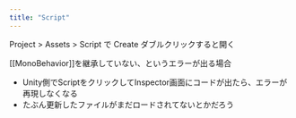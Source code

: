 ```yaml
---
title: "Script"
---
```


Project > Assets > Script で Create
ダブルクリックすると開く

[[MonoBehavior]]を継承していない、というエラーが出る場合
- Unity側でScriptをクリックしてInspector画面にコードが出たら、エラーが再現しなくなる
- たぶん更新したファイルがまだロードされてないとかだろう
